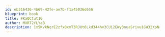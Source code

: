 ```yaml
---
id: eb316436-4b69-42fe-ae7b-f1a45036d666
blueprint: book
title: FKaQCtut1G
author: MXRT2YLYaB
description: 1x5KvkNqrE2zfxQxmT3RJUt6Lkd344hv3CUi2EWy3nuaSrivu1GW32XpNrxoYv9KGEJlDiG1JrkT4ikUJwapHAMxHciLzSVojeaW
---
```


